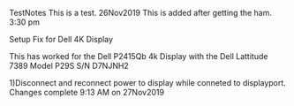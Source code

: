 TestNotes
This is a test.  26Nov2019
This is added after getting the ham. 3:30 pm

Setup Fix for Dell 4K Display

This has worked for the Dell P2415Qb 4k Display with the Dell Lattitude 7389  Model P29S  S/N D7NJNH2

1)Disconnect and reconnect power to display while conneted to displayport.  Changes complete 9:13 AM on 27Nov2019
